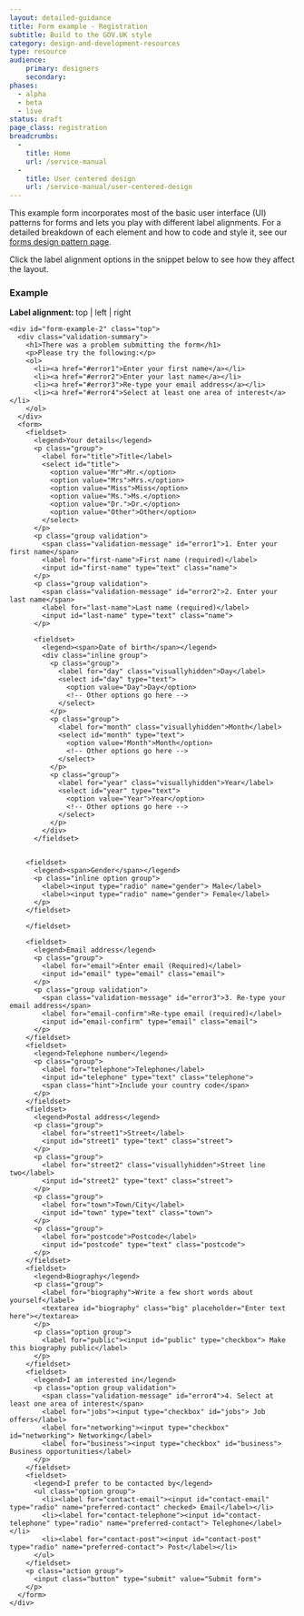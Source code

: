 ```yaml
---
layout: detailed-guidance
title: Form example - Registration
subtitle: Build to the GOV.UK style
category: design-and-development-resources
type: resource
audience:
    primary: designers
    secondary:
phases:
  - alpha
  - beta
  - live
status: draft
page_class: registration
breadcrumbs:
  -
    title: Home
    url: /service-manual
  -
    title: User centered design
    url: /service-manual/user-centered-design
---
```


This example form incorporates most of the basic user interface (UI) patterns for forms and lets you play with different label alignments.
For a detailed breakdown of each element and how to code and style it, see our [forms design pattern page](forms.html).

Click the label alignment options in the snippet below to see how they affect the layout.

### Example

<div class="pattern-example">

  <p class="class-toggle" data-for="form-example-2" >
    <strong>Label alignment: </strong>
    <span class="option selected">top</span> |
    <span class="option">left</span> |
    <span class="option">right</span>
  </p>

    <div id="form-example-2" class="top">
      <div class="validation-summary">
        <h1>There was a problem submitting the form</h1>
        <p>Please try the following:</p>
        <ol>
          <li><a href="#error1">Enter your first name</a></li>
          <li><a href="#error2">Enter your last name</a></li>
          <li><a href="#error3">Re-type your email address</a></li>
          <li><a href="#error4">Select at least one area of interest</a></li>
        </ol>
      </div>
      <form>
        <fieldset>
          <legend>Your details</legend>
          <p class="group">
            <label for="title">Title</label>
            <select id="title">
              <option value="Mr">Mr.</option>
              <option value="Mrs">Mrs.</option>
              <option value="Miss">Miss</option>
              <option value="Ms.">Ms.</option>
              <option value="Dr.">Dr.</option>
              <option value="Other">Other</option>
            </select>
          </p>
          <p class="group validation">
            <span class="validation-message" id="error1">1. Enter your first name</span>
            <label for="first-name">First name (required)</label>
            <input id="first-name" type="text" class="name">
          </p>
          <p class="group validation">
            <span class="validation-message" id="error2">2. Enter your last name</span>
            <label for="last-name">Last name (required)</label>
            <input id="last-name" type="text" class="name">
          </p>

          <fieldset>
            <legend><span>Date of birth</span></legend>
            <div class="inline group">
              <p class="group">
                <label for="day" class="visuallyhidden">Day</label>
                <select id="day" type="text">
                  <option value="Day">Day</option>
                  <!-- Other options go here -->
                </select>
              </p>
              <p class="group">
                <label for="month" class="visuallyhidden">Month</label>
                <select id="month" type="text">
                  <option value="Month">Month</option>
                  <!-- Other options go here -->
                </select>
              </p>
              <p class="group">
                <label for="year" class="visuallyhidden">Year</label>
                <select id="year" type="text">
                  <option value="Year">Year</option>
                  <!-- Other options go here -->
                </select>
              </p>
            </div>
          </fieldset>


        <fieldset>
          <legend><span>Gender</span></legend>
          <p class="inline option group">
            <label><input type="radio" name="gender"> Male</label>
            <label><input type="radio" name="gender"> Female</label>
          </p>
        </fieldset>

        </fieldset>

        <fieldset>
          <legend>Email address</legend>
          <p class="group">
            <label for="email">Enter email (Required)</label>
            <input id="email" type="email" class="email">
          </p>
          <p class="group validation">
            <span class="validation-message" id="error3">3. Re-type your email address</span>
            <label for="email-confirm">Re-type email (required)</label>
            <input id="email-confirm" type="email" class="email">
          </p>
        </fieldset>
        <fieldset>
          <legend>Telephone number</legend>
          <p class="group">
            <label for="telephone">Telephone</label>
            <input id="telephone" type="text" class="telephone">
            <span class="hint">Include your country code</span>
          </p>
        </fieldset>
        <fieldset>
          <legend>Postal address</legend>
          <p class="group">
            <label for="street1">Street</label>
            <input id="street1" type="text" class="street">
          </p>
          <p class="group">
            <label for="street2" class="visuallyhidden">Street line two</label>
            <input id="street2" type="text" class="street">
          </p>
          <p class="group">
            <label for="town">Town/City</label>
            <input id="town" type="text" class="town">
          </p>
          <p class="group">
            <label for="postcode">Postcode</label>
            <input id="postcode" type="text" class="postcode">
          </p>
        </fieldset>
        <fieldset>
          <legend>Biography</legend>
          <p class="group">
            <label for="biography">Write a few short words about yourself</label>
            <textarea id="biography" class="big" placeholder="Enter text here"></textarea>
          </p>
          <p class="option group">
            <label for="public"><input id="public" type="checkbox"> Make this biography public</label>
          </p>
        </fieldset>
        <fieldset>
          <legend>I am interested in</legend>
          <p class="option group validation">
            <span class="validation-message" id="error4">4. Select at least one area of interest</span>
            <label for="jobs"><input type="checkbox" id="jobs"> Job offers</label>
            <label for="networking"><input type="checkbox" id="networking"> Networking</label>
            <label for="business"><input type="checkbox" id="business"> Business opportunities</label>
          </p>
        </fieldset>
        <fieldset>
          <legend>I prefer to be contacted by</legend>
          <ul class="option group">
            <li><label for="contact-email"><input id="contact-email" type="radio" name="preferred-contact" checked> Email</label></li>
            <li><label for="contact-telephone"><input id="contact-telephone" type="radio" name="preferred-contact"> Telephone</label></li>
            <li><label for="contact-post"><input id="contact-post" type="radio" name="preferred-contact"> Post</label></li>
          </ul>
        </fieldset>
        <p class="action group">
          <input class="button" type="submit" value="Submit form">
        </p>
      </form>
    </div>
</div>



<script>
  $(function() {

    // Style toggle for pattern examples
    // Takes the text of the clicked 'option' and assigns it as
    // a class to the element named in the 'data-for' attribute
    $('.class-toggle .option').click(function(){
      $('.class-toggle .option').removeClass('selected');
      $(this).addClass('selected');
      var selectedClass = $(this).text();
      var selectedElement = "#" + $(this).parents('.class-toggle').data("for");
      $(selectedElement).removeClass().addClass(selectedClass);
      return false;
    });



  });
</script>
